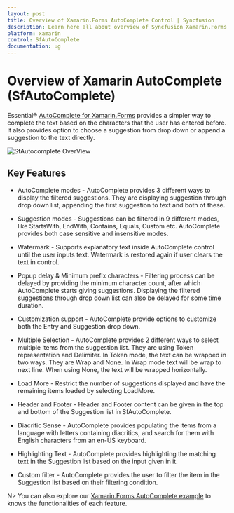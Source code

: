 ```yaml
---
layout: post
title: Overview of Xamarin.Forms AutoComplete Control | Syncfusion
description: Learn here all about overview of Syncfusion Xamarin.Forms AutoComplete control, its elements, and more.
platform: xamarin
control: SfAutoComplete
documentation: ug
---
```


# Overview of Xamarin AutoComplete (SfAutoComplete)

Essential® [AutoComplete for Xamarin.Forms](https://www.syncfusion.com/xamarin-ui-controls/xamarin-autocomplete) provides a simpler way to complete the text based on the characters that the user has entered before. It also provides option to choose a suggestion from drop down or append a suggestion to the text directly.

![SfAutocomplete OverView](images/Overview/overview.png)

## Key Features

* AutoComplete modes - AutoComplete provides 3 different ways to display the filtered suggestions. They are displaying suggestion through drop down list, appending the first suggestion to text and both of these.

* Suggestion modes - Suggestions can be filtered in 9 different modes, like StartsWith, EndWith, Contains, Equals, Custom etc. AutoComplete provides both case sensitive and insensitive modes.

* Watermark - Supports explanatory text inside AutoComplete control until the user inputs text. Watermark is restored again if user clears the text in control.

* Popup delay & Minimum prefix characters - Filtering process can be delayed by providing the minimum character count, after which AutoComplete starts giving suggestions. Displaying the filtered suggestions through drop down list can also be delayed for some time duration.

* Customization support - AutoComplete provide options to customize both the Entry and Suggestion drop down.

* Multiple Selection - AutoComplete provides 2 different ways to select multiple items from the suggestion list. They are using Token representation and Delimiter. In Token mode, the text can be wrapped in two ways. They are Wrap and None. In Wrap mode text will be wrap to next line. When using None, the text will be wrapped horizontally.

* Load More - Restrict the number of suggestions displayed and have the remaining items loaded by selecting LoadMore.

* Header and Footer - Header and Footer content can be given in the top and bottom of the Suggestion list in SfAutoComplete.

* Diacritic Sense - AutoComplete provides populating the items from a language with letters containing diacritics, and search for them with English characters from an en-US keyboard.

* Highlighting Text - AutoComplete provides highlighting the matching text in the Suggestion list based on the input given in it.

* Custom filter - AutoComplete provides the user to filter the item in the Suggestion list based on their filtering condition.

N> You can also explore our [Xamarin.Forms AutoComplete example](https://github.com/syncfusion/xamarin-demos/tree/master/Forms/AutoComplete) to knows the functionalities of each feature.